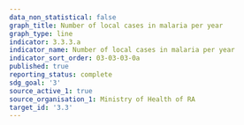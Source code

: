 ```yaml
---
data_non_statistical: false
graph_title: Number of local cases in malaria per year
graph_type: line
indicator: 3.3.3.a
indicator_name: Number of local cases in malaria per year
indicator_sort_order: 03-03-03-0a
published: true
reporting_status: complete
sdg_goal: '3'
source_active_1: true
source_organisation_1: Ministry of Health of RA
target_id: '3.3'
---
```

